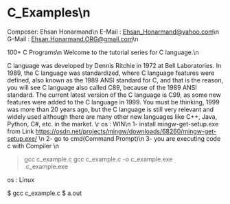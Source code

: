 # C_Examples\n
Composer: Ehsan Honarmand\n
E-Mail  : Ehsan_Honarmand@yahoo.com\n
G-Mail  : Ehsan.Honarmand.ORG@gmail.com\n

100+ C Programs\n
Welcome to the tutorial series for C language.\n

C language was developed by Dennis Ritchie in 1972 at Bell Laboratories. In 1989, the C language was standardized, where C language features were defined, also known as the 1989 ANSI standard for C, and that is the reason, you will see C language also called C89, because of the 1989 ANSI standard.
The current latest version of the C language is C99, as some new features were added to the C language in 1999.
You must be thinking, 1999 was more than 20 years ago, but the C language is still very relevant and widely used although there are many other new languages like C++, Java, Python, C#, etc. in the market.
\r
os : WIN\n
1- install mingw-get-setup.exe from Link https://osdn.net/projects/mingw/downloads/68260/mingw-get-setup.exe/  \n
2- go to cmd(Command Prompt)\n
3- you are executing code c with Compiler <gcc>\n
  
>  gcc c_example.c 
>  gcc c_example.c  -o  c_example.exe    
>  \.c_example.exe

os : Linux
  
$  gcc c_example.c
$  a.out
